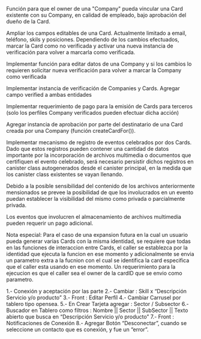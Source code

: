 Función para que el owner de una "Company" pueda vincular una Card existente con su Company, en calidad de empleado, bajo aprobación del dueño de la Card.

Ampliar los campos editables de una Card. Actualmente limitado a email, teléfono, skils y posiciones. Dependiendo de los cambios efectuados, marcar la Card como no verificada y activar una nueva instancia de verificación para volver a marcarla como verificada. 

Implementar función para editar datos de una Company y si los cambios lo requieren solicitar nueva verificación para volver a marcar la Company como verificada

Implementar instancia de verificación de Companies y Cards. Agregar campo verified a ambas entidades

Implementar requerimiento de pago para la emisión de Cards para terceros (solo los perfiles Company verificados pueden efectuar dicha acción)

Agregar instancia de aprobación por parte del destinatario de una Card creada por una Company (función createCardFor()).

Implementar mecanismo de registro de eventos celebrados por dos Cards. Dado que estos registros pueden contener una cantidad de datos importante por la incorporación de archivos multimedia o documentos que certifiquen el evento celebrado, será necesario persistir dichos registros en canister class autogenerados desde el canister principal, en la medida que los canister class existentes se vayan llenando.

Debido a la posible sensibilidad del contenido de los archivos anteriormente mensionados se prevee la posibilidad de que los involucrados en un evento puedan establecer la visibilidad del mismo como privada o parcialmente privada.

Los eventos que involucren el almacenamiento de archivos multimedia pueden requerir un pago adicional.

Nota especial: Para el caso de una expansion futura en la cual un usuario pueda generar varias Cards con la misma identidad, se requiere que todas en las funciones de interaccion entre Cards, el caller se establezca por la identidad que ejecuta la funcion en ese momento y adicionalmente se envia un parametro extra a la fucnion con el cual se identifica la card especifica que el caller esta usando en ese momento. Un requerimiento para la ejecucion es que el caller sea el owner de la cardID que se envio como parametro.



1.- Conexión y aceptación por las parte
2.- Cambiar : Skill x “Descripción Servicio y/o producto”
3.- Front : Editar Perfíl
4.- Cambiar Carrusel por tablero tipo opensea.
5.-  En Crear Tarjeta agregar : Sector / Subsector
6.- Buscador en Tablero como filtros : Nombre || Sector || SubSector || Texto abierto que busca en “Descripción Servicio y/o producto”
7.- Front : Notificaciones de Conexión
8.- Agregar Botón “Desconectar”, cuando se seleccione un contacto que es conexión, y fue un “error”.






